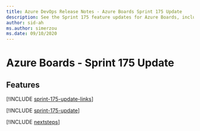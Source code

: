 ```yaml
---
title: Azure DevOps Release Notes - Azure Boards Sprint 175 Update
description: See the Sprint 175 feature updates for Azure Boards, including next steps.
author: sid-ah
ms.author: simerzou
ms.date: 09/10/2020
---
```


# Azure Boards - Sprint 175 Update

## Features

[!INCLUDE [sprint-175-update-links](../includes/boards/sprint-175-update-links.md)]

[!INCLUDE [sprint-175-update](../includes/boards/sprint-175-update.md)]

[!INCLUDE [nextsteps](../includes/nextsteps.md)]